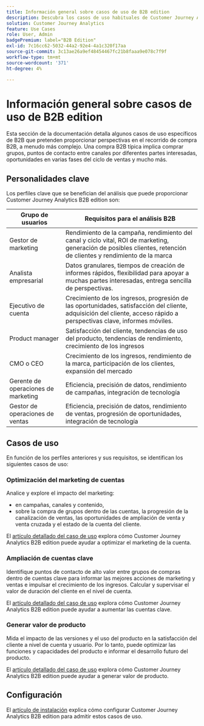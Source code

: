 ```yaml
---
title: Información general sobre casos de uso de B2B edition
description: Descubra los casos de uso habituales de Customer Journey Analytics B2B edition
solution: Customer Journey Analytics
feature: Use Cases
role: User, Admin
badgePremium: label="B2B Edition"
exl-id: 7c16cc62-5032-44a2-92e4-4a1c320f17aa
source-git-commit: 3c13ae26a9ef48454467fc21b8faaa9e078c7f9f
workflow-type: tm+mt
source-wordcount: '371'
ht-degree: 4%

---
```


# Información general sobre casos de uso de B2B edition

Esta sección de la documentación detalla algunos casos de uso específicos de B2B que pretenden proporcionar perspectivas en el recorrido de compra B2B, a menudo más complejo. Una compra B2B típica implica comprar grupos, puntos de contacto entre canales por diferentes partes interesadas, oportunidades en varias fases del ciclo de ventas y mucho más.


## Personalidades clave

Los perfiles clave que se benefician del análisis que puede proporcionar Customer Journey Analytics B2B edition son:

| Grupo de usuarios | Requisitos para el análisis B2B |
|---|---|
| Gestor de marketing | Rendimiento de la campaña, rendimiento del canal y ciclo vital, ROI de marketing, generación de posibles clientes, retención de clientes y rendimiento de la marca |
| Analista empresarial | Datos granulares, tiempos de creación de informes rápidos, flexibilidad para apoyar a muchas partes interesadas, entrega sencilla de perspectivas. |
| Ejecutivo de cuenta | Crecimiento de los ingresos, progresión de las oportunidades, satisfacción del cliente, adquisición del cliente, acceso rápido a perspectivas clave, informes móviles. |
| Product manager | Satisfacción del cliente, tendencias de uso del producto, tendencias de rendimiento, crecimiento de los ingresos |
| CMO o CEO | Crecimiento de los ingresos, rendimiento de la marca, participación de los clientes, expansión del mercado |
| Gerente de operaciones de marketing | Eficiencia, precisión de datos, rendimiento de campañas, integración de tecnología |
| Gestor de operaciones de ventas | Eficiencia, precisión de datos, rendimiento de ventas, progresión de oportunidades, integración de tecnología |


## Casos de uso

En función de los perfiles anteriores y sus requisitos, se identifican los siguientes casos de uso:

### Optimización del marketing de cuentas

Analice y explore el impacto del marketing:

- en campañas, canales y contenido,
- sobre la compra de grupos dentro de las cuentas, la progresión de la canalización de ventas, las oportunidades de ampliación de venta y venta cruzada y el estado de la cuenta del cliente.

El [artículo detallado del caso de uso](optimize-account-marketing.md) explora cómo Customer Journey Analytics B2B edition puede ayudar a optimizar el marketing de la cuenta.

### Ampliación de cuentas clave

Identifique puntos de contacto de alto valor entre grupos de compras dentro de cuentas clave para informar las mejores acciones de marketing y ventas e impulsar el crecimiento de los ingresos. Calcular y supervisar el valor de duración del cliente en el nivel de cuenta.

El [artículo detallado del caso de uso](grow-key-accounts.md) explora cómo Customer Journey Analytics B2B edition puede ayudar a aumentar las cuentas clave.

### Generar valor de producto

Mida el impacto de las versiones y el uso del producto en la satisfacción del cliente a nivel de cuenta y usuario. Por lo tanto, puede optimizar las funciones y capacidades del producto e informar el desarrollo futuro del producto.

El [artículo detallado del caso de uso](build-product-value.md) explora cómo Customer Journey Analytics B2B edition puede ayudar a generar valor de producto.


## Configuración

El [artículo de instalación](setup.md) explica cómo configurar Customer Journey Analytics B2B edition para admitir estos casos de uso.
